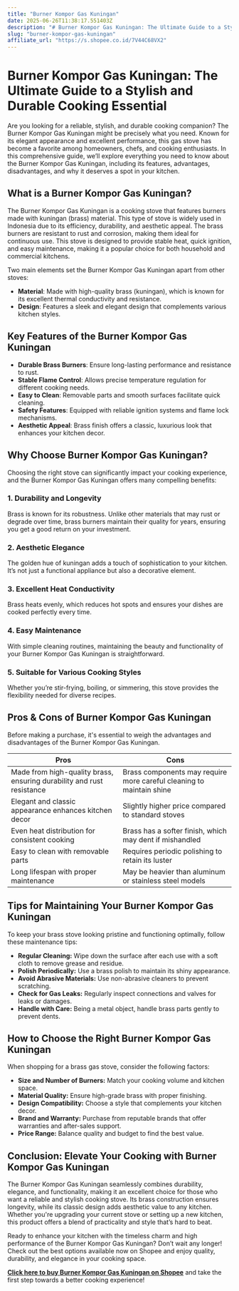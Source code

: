 ```yaml
---
title: "Burner Kompor Gas Kuningan"
date: 2025-06-26T11:38:17.551403Z
description: "# Burner Kompor Gas Kuningan: The Ultimate Guide to a Stylish and Durable Cooking Essential..."
slug: "burner-kompor-gas-kuningan"
affiliate_url: "https://s.shopee.co.id/7V44C68VX2"
---
```

# Burner Kompor Gas Kuningan: The Ultimate Guide to a Stylish and Durable Cooking Essential

Are you looking for a reliable, stylish, and durable cooking companion? The Burner Kompor Gas Kuningan might be precisely what you need. Known for its elegant appearance and excellent performance, this gas stove has become a favorite among homeowners, chefs, and cooking enthusiasts. In this comprehensive guide, we’ll explore everything you need to know about the Burner Kompor Gas Kuningan, including its features, advantages, disadvantages, and why it deserves a spot in your kitchen.

## What is a Burner Kompor Gas Kuningan?

The Burner Kompor Gas Kuningan is a cooking stove that features burners made with kuningan (brass) material. This type of stove is widely used in Indonesia due to its efficiency, durability, and aesthetic appeal. The brass burners are resistant to rust and corrosion, making them ideal for continuous use. This stove is designed to provide stable heat, quick ignition, and easy maintenance, making it a popular choice for both household and commercial kitchens.

Two main elements set the Burner Kompor Gas Kuningan apart from other stoves:

- **Material**: Made with high-quality brass (kuningan), which is known for its excellent thermal conductivity and resistance.
- **Design**: Features a sleek and elegant design that complements various kitchen styles.

## Key Features of the Burner Kompor Gas Kuningan

- **Durable Brass Burners**: Ensure long-lasting performance and resistance to rust.
- **Stable Flame Control**: Allows precise temperature regulation for different cooking needs.
- **Easy to Clean**: Removable parts and smooth surfaces facilitate quick cleaning.
- **Safety Features**: Equipped with reliable ignition systems and flame lock mechanisms.
- **Aesthetic Appeal**: Brass finish offers a classic, luxurious look that enhances your kitchen decor.

## Why Choose Burner Kompor Gas Kuningan?

Choosing the right stove can significantly impact your cooking experience, and the Burner Kompor Gas Kuningan offers many compelling benefits:

### 1. Durability and Longevity
Brass is known for its robustness. Unlike other materials that may rust or degrade over time, brass burners maintain their quality for years, ensuring you get a good return on your investment.

### 2. Aesthetic Elegance
The golden hue of kuningan adds a touch of sophistication to your kitchen. It’s not just a functional appliance but also a decorative element.

### 3. Excellent Heat Conductivity
Brass heats evenly, which reduces hot spots and ensures your dishes are cooked perfectly every time.

### 4. Easy Maintenance
With simple cleaning routines, maintaining the beauty and functionality of your Burner Kompor Gas Kuningan is straightforward.

### 5. Suitable for Various Cooking Styles
Whether you’re stir-frying, boiling, or simmering, this stove provides the flexibility needed for diverse recipes.

## Pros & Cons of Burner Kompor Gas Kuningan

Before making a purchase, it's essential to weigh the advantages and disadvantages of the Burner Kompor Gas Kuningan.

| Pros                                                          | Cons                                                    |
|--------------------------------------------------------------|--------------------------------------------------------|
| Made from high-quality brass, ensuring durability and rust resistance | Brass components may require more careful cleaning to maintain shine |
| Elegant and classic appearance enhances kitchen decor         | Slightly higher price compared to standard stoves     |
| Even heat distribution for consistent cooking                | Brass has a softer finish, which may dent if mishandled |
| Easy to clean with removable parts                            | Requires periodic polishing to retain its luster     |
| Long lifespan with proper maintenance                        | May be heavier than aluminum or stainless steel models |

## Tips for Maintaining Your Burner Kompor Gas Kuningan

To keep your brass stove looking pristine and functioning optimally, follow these maintenance tips:

- **Regular Cleaning:** Wipe down the surface after each use with a soft cloth to remove grease and residue.
- **Polish Periodically:** Use a brass polish to maintain its shiny appearance.
- **Avoid Abrasive Materials:** Use non-abrasive cleaners to prevent scratching.
- **Check for Gas Leaks:** Regularly inspect connections and valves for leaks or damages.
- **Handle with Care:** Being a metal object, handle brass parts gently to prevent dents.

## How to Choose the Right Burner Kompor Gas Kuningan

When shopping for a brass gas stove, consider the following factors:

- **Size and Number of Burners:** Match your cooking volume and kitchen space.
- **Material Quality:** Ensure high-grade brass with proper finishing.
- **Design Compatibility:** Choose a style that complements your kitchen decor.
- **Brand and Warranty:** Purchase from reputable brands that offer warranties and after-sales support.
- **Price Range:** Balance quality and budget to find the best value.

## Conclusion: Elevate Your Cooking with Burner Kompor Gas Kuningan

The Burner Kompor Gas Kuningan seamlessly combines durability, elegance, and functionality, making it an excellent choice for those who want a reliable and stylish cooking stove. Its brass construction ensures longevity, while its classic design adds aesthetic value to any kitchen. Whether you're upgrading your current stove or setting up a new kitchen, this product offers a blend of practicality and style that’s hard to beat.

Ready to enhance your kitchen with the timeless charm and high performance of the Burner Kompor Gas Kuningan? Don’t wait any longer! Check out the best options available now on Shopee and enjoy quality, durability, and elegance in your cooking space.

**[Click here to buy Burner Kompor Gas Kuningan on Shopee](https://s.shopee.co.id/7V44C68VX2)** and take the first step towards a better cooking experience!